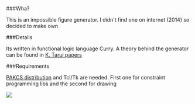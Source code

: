 ###Wha?

This is an impossible figure generator. I didn't find one on internet (2014) so decided to make own

###Details

Its written in functional logic language Curry. A theory behind the generator can be found in [K. Tarui papers](https://www.jstage.jst.go.jp/result?item1=8&word1=KENTO+TARUI)

###Requirements

[PAKCS distribution](http://www.informatik.uni-kiel.de/~pakcs/download.html) and Tcl/Tk are needed. First one for constraint programming libs and the second for drawing

![](http://dukzcry.cc/screencaps/proggies/impart.png)
